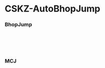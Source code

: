# CSKZ-AutoBhopJump


### BhopJump
<h1 align="center">
	<img src="BhopJump.gif" alt="">
	<br>
	<br>
</h1>



### MCJ
<h1 align="center">
	<img src="MCJ.gif" alt="">
	<br>
	<br>
</h1>